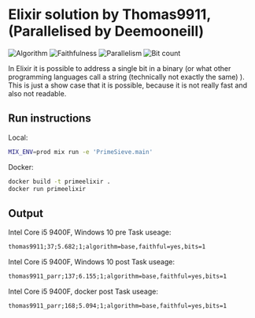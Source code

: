 # Elixir solution by Thomas9911, (Parallelised by Deemooneill)

![Algorithm](https://img.shields.io/badge/Algorithm-base-green)
![Faithfulness](https://img.shields.io/badge/Faithful-yes-green)
![Parallelism](https://img.shields.io/badge/Parallel-yes-green)
![Bit count](https://img.shields.io/badge/Bits-1-green)

In Elixir it is possible to address a single bit in a binary (or what other programming languages call a string (technically not exactly the same) ). This is just a show case that it is possible, because it is not really fast and also not readable.

## Run instructions

Local:

```sh
MIX_ENV=prod mix run -e 'PrimeSieve.main'
```

Docker:

```sh
docker build -t primeelixir .
docker run primeelixir
```

## Output

Intel Core i5 9400F, Windows 10 pre Task useage:

```txt
thomas9911;37;5.682;1;algorithm=base,faithful=yes,bits=1
```

Intel Core i5 9400F, Windows 10 post Task useage:

```txt
thomas9911_parr;137;6.155;1;algorithm=base,faithful=yes,bits=1
```

Intel Core i5 9400F, docker post Task useage:

```txt
thomas9911_parr;168;5.094;1;algorithm=base,faithful=yes,bits=1
```
